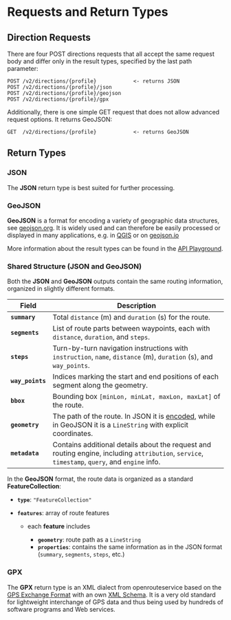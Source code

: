 # Requests and Return Types

## Direction Requests

There are four POST directions requests that all accept the same request body and differ only in the result types, specified by the last path parameter:

    POST /v2/directions/{profile}            <- returns JSON
    POST /v2/directions/{profile}/json
    POST /v2/directions/{profile}/geojson
    POST /v2/directions/{profile}/gpx

Additionally, there is one simple GET request that does not allow advanced request options. It returns GeoJSON:

    GET  /v2/directions/{profile}            <- returns GeoJSON


## Return Types

### JSON 

The **JSON** return type is best suited for further processing.

### GeoJSON

**GeoJSON** is a format for encoding a variety of geographic data structures, see [geojson.org](https://datatracker.ietf.org/doc/html/rfc7946).
It is widely used and can therefore be easily processed or displayed in many applications, e.g. in [QGIS](https://qgis.org/) or on [geojson.io](http://geojson.io/)

More information about the result types can be found in the [API Playground](https://openrouteservice.org/dev/#/api-docs/directions_service).

### Shared Structure (JSON and GeoJSON)

Both the **JSON** and **GeoJSON** outputs contain the same routing information, organized in slightly different formats.

| Field            | Description                                                                                                                                                                                    |
| ---------------- |------------------------------------------------------------------------------------------------------------------------------------------------------------------------------------------------|
| **`summary`**    | Total `distance` (m) and `duration` (s) for the route.                                                                                                                                         |
| **`segments`**   | List of route parts between waypoints, each with `distance`, `duration`, and `steps`.                                                                                                          |
| **`steps`**      | Turn-by-turn navigation instructions with `instruction`, `name`, `distance` (m), `duration` (s), and `way_points`.                                                                             |
| **`way_points`** | Indices marking the start and end positions of each segment along the geometry.                                                                                                                |
| **`bbox`**       | Bounding box `[minLon, minLat, maxLon, maxLat]` of the route.                                                                                                                                  |
| **`geometry`**   | The path of the route. In JSON it is [encoded](https://developers.google.com/maps/documentation/utilities/polylinealgorithm), while in GeoJSON it is a `LineString` with explicit coordinates. |
| **`metadata`**   | Contains additional details about the request and routing engine, including `attribution`, `service`, `timestamp`, `query`, and `engine` info.                                                 |

In the **GeoJSON** format, the route data is organized as a standard **FeatureCollection**:

* **`type`**: `"FeatureCollection"`
* **`features`**: array of route features

    * each **feature** includes

        * **`geometry`**: route path as a `LineString`
        * **`properties`**: contains the same information as in the JSON format (`summary`, `segments`, `steps`, etc.)

### GPX

The **GPX** return type is an XML dialect from openrouteservice based on the [GPS Exchange Format](https://www.topografix.com/gpx.asp) with an own [XML Schema](https://raw.githubusercontent.com/GIScience/openrouteservice-schema/main/gpx/v2/ors-gpx.xsd).
It is a very old standard for lightweight interchange of GPS data and thus being used by hundreds of software programs and Web services.
